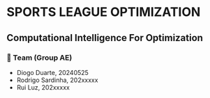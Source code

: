 # SPORTS LEAGUE OPTIMIZATION 
## Computational Intelligence For Optimization
### 👥 Team (Group AE)
- Diogo Duarte, 20240525
- Rodrigo Sardinha, 202xxxxx
- Rui Luz, 202xxxxx
